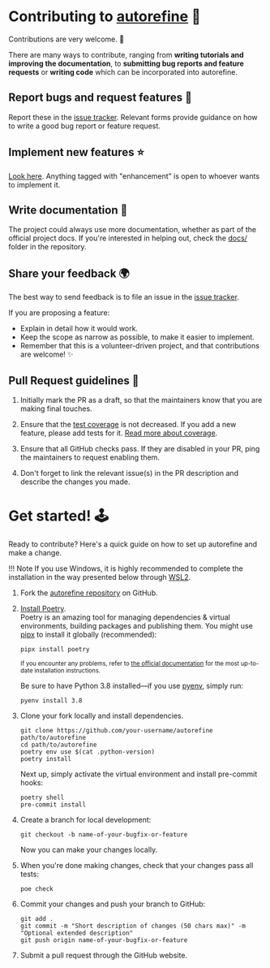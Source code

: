 
<!--
This file was generated from bswck/skeleton@0.0.2rc-93-g2b0934b.
Instead of changing this particular file, you might want to alter the template:
https://github.com/bswck/skeleton/tree/0.0.2rc-93-g2b0934b/project/%23%25%20if%20docs%20%25%23docs%23%25%20endif%20%25%23/contributing.md.jinja
-->
# Contributing to [autorefine](https://github.com/bswck/autorefine) 🎉
Contributions are very welcome. 🚀

There are many ways to contribute, ranging from **writing tutorials and improving the documentation**, to **submitting bug reports and feature requests** or **writing code** which can be incorporated into autorefine.

## Report bugs and request features 🐛
Report these in the [issue tracker](https://github.com/bswck/autorefine/issues).
Relevant forms provide guidance on how to write a good bug report or feature request.

## Implement new features ⭐
[Look here](https://github.com/bswck/autorefine/issues?q=is%3Aopen+label%3Aenhancement+sort%3Aupdated-desc).
Anything tagged with "enhancement" is open to whoever wants to implement it.

## Write documentation 📖
The project could always use more documentation, whether as part of the official project
docs. If you're interested in helping out, check the [docs/](https://github.com/bswck/autorefine/tree/HEAD/docs)
folder in the repository.

## Share your feedback 🌍
The best way to send feedback is to file an issue in the [issue tracker](https://github.com/bswck/autorefine).

If you are proposing a feature:

-   Explain in detail how it would work.
-   Keep the scope as narrow as possible, to make it easier to implement.
-   Remember that this is a volunteer-driven project, and that contributions are
    welcome! ✨

## Pull Request guidelines 📝
1. Initially mark the PR as a draft, so that the maintainers know that you are making final touches.

1. Ensure that the [test coverage](https://coverage-badge.samuelcolvin.workers.dev/redirect/bswck/autorefine) is not decreased. If you add a new feature, please add tests for it. [Read more about coverage](https://coverage.readthedocs.io/en/latest/index.html).

1. Ensure that all GitHub checks pass. If they are disabled in your PR, ping the maintainers to request enabling them.

1. Don't forget to link the relevant issue(s) in the PR description and describe the changes you made.

# Get started! 🕹️

Ready to contribute? Here's a quick guide on how to set up autorefine and make a change.


<!--
This section was generated from bswck/skeleton@0.0.2rc-93-g2b0934b.
Instead of changing this particular file, you might want to alter the template:
https://github.com/bswck/skeleton/tree/0.0.2rc-93-g2b0934b/project/%23%25%20if%20docs%20%25%23docs%23%25%20endif%20%25%23/contributing.md.jinja
-->
!!! Note
    If you use Windows, it is highly recommended to complete the installation in the way presented below through [WSL2](https://learn.microsoft.com/en-us/windows/wsl/install).
1.  Fork the [autorefine repository](https://github.com/bswck/autorefine) on GitHub.

1.  [Install Poetry](https://python-poetry.org/docs/#installation).<br/>
    Poetry is an amazing tool for managing dependencies & virtual environments, building packages and publishing them.
    You might use [pipx](https://github.com/pypa/pipx#readme) to install it globally (recommended):

    ```shell
    pipx install poetry
    ```

    <sub>If you encounter any problems, refer to [the official documentation](https://python-poetry.org/docs/#installation) for the most up-to-date installation instructions.</sub>

    Be sure to have Python 3.8 installed—if you use [pyenv](https://github.com/pyenv/pyenv#readme), simply run:

    ```shell
    pyenv install 3.8
    ```

1.  Clone your fork locally and install dependencies.

    ```shell
    git clone https://github.com/your-username/autorefine path/to/autorefine
    cd path/to/autorefine
    poetry env use $(cat .python-version)
    poetry install
    ```

    Next up, simply activate the virtual environment and install pre-commit hooks:

    ```shell
    poetry shell
    pre-commit install
    ```

1.  Create a branch for local development:

    ```shell
    git checkout -b name-of-your-bugfix-or-feature
    ```

    Now you can make your changes locally.

1.  When you're done making changes, check that your changes pass all tests:

    ```shell
    poe check
    ```

1.  Commit your changes and push your branch to GitHub:

    ```shell
    git add .
    git commit -m "Short description of changes (50 chars max)" -m "Optional extended description"
    git push origin name-of-your-bugfix-or-feature
    ```

1.  Submit a pull request through the GitHub website.

